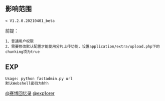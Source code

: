 ## 影响范围

```http
< V1.2.0.20210401_beta
```

前提：
```
1、普通用户权限
2、需要修改默认配置才能使用分片上传功能，设置application/extra/upload.php下的chunking项为true
```

## EXP

```bash
Usage: python fastadmin.py url
默认Webshell密码为hhh
```

[@赛博回忆录](https://github.com/exp1orer/FastAdmin_Upload)
[@exp1orer](https://www.mdeditor.tw/pl/gQ9m)